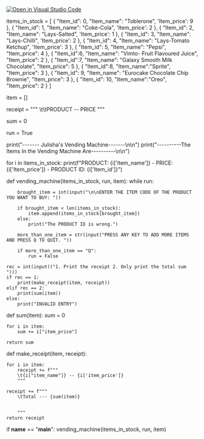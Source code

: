 [![Open in Visual Studio Code](https://classroom.github.com/assets/open-in-vscode-c66648af7eb3fe8bc4f294546bfd86ef473780cde1dea487d3c4ff354943c9ae.svg)](https://classroom.github.com/online_ide?assignment_repo_id=9649608&assignment_repo_type=AssignmentRepo)

items_in_stock = [
    {
        "Item_id": 0,
        "Item_name": "Toblerone",
        'Item_price': 9
    },
    {
        "Item_id": 1,
        "Item_name": "Coke-Cola",
        'Item_price': 2
    },
    {
        "Item_id": 2,
        "Item_name": "Lays-Salted",
        'Item_price': 1
    },
    {
        "Item_id": 3,
        "Item_name": "Lays-Chilli",
        'Item_price': 2
    },
    {
        "Item_id": 4,
        "Item_name": "Lays-Tomato Ketchup",
        'Item_price': 3
    },
    {
        "Item_id": 5,
        "Item_name": "Pepsi",
        "Item_price": 4
    },
    {
        "Item_id":6,
        "Item_name": "Vimto- Fruit Flavoured Juice",
        "Item_price": 2
    },
    {
       "Item_id":7,
       "Item_name": "Galaxy Smooth Milk Chocolate",
       "Item_price": 5
    },
    {
        "Item_id":8,
        "Item_name":"Sprite",
        "Item_price": 3
    },
    {
        "Item_id": 9,
        "Item_name": "Eurocake Chocolate Chip Brownie",
        "Item_price": 3
    },
    {
        "Item_id": 10,
        "Item_name":"Oreo",
        "Item_price": 2
    }
]


item = []

receipt = """
\t\tPRODUCT -- PRICE
"""

sum = 0

run = True

print("------- Julisha's Vending Machine-------\n\n")
print("----------The Items In the Vending Machine Are----------\n\n")

for i in items_in_stock:
    print(f"PRODUCT: {i['Item_name']} - PRICE: {i['Item_price']} - PRODUCT ID: {i['Item_id']}")


def vending_machine(items_in_stock, run, item):
    while run:

        brought_item = int(input("\n\nENTER THE ITEM CODE OF THE PRODUCT YOU WANT TO BUY: "))

        if brought_item < len(items_in_stock):
            item.append(items_in_stock[brought_item])
        else:
            print("The PRODUCT ID is wrong.")

        more_than_one_item = str(input("PRESS ANY KEY TO ADD MORE ITEMS AND PRESS Q TO QUIT. "))

        if more_than_one_item == "Q":
            run = False

    rec = int(input(("1. Print the receipt 2. Only print the total sum  ")))
    if rec == 1:
        print(make_receipt(item, receipt))
    elif rec == 2:
        print(sum(item))
    else:
        print("INVALID ENTRY")


def sum(item):
    sum = 0

    for i in item:
        sum += i["item_price"]

    return sum

def make_receipt(item, receipt):

    for i in item:
        receipt += f"""
        \t{i["item_name"]} -- {i['item_price']}
        """

    receipt += f"""
        \tTotal --- {sum(item)}
        
        
        """
    return receipt


if __name__ == "__main__":
    vending_machine(items_in_stock, run, item)
    